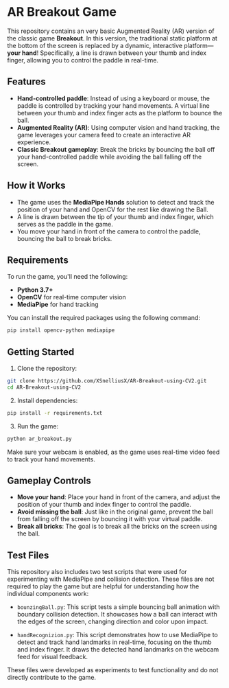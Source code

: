 # AR Breakout Game

This repository contains an very basic Augmented Reality (AR) version of the classic game **Breakout**. In this version, the traditional static platform at the bottom of the screen is replaced by a dynamic, interactive platform—**your hand**! Specifically, a line is drawn between your thumb and index finger, allowing you to control the paddle in real-time.

## Features

- **Hand-controlled paddle**: Instead of using a keyboard or mouse, the paddle is controlled by tracking your hand movements. A virtual line between your thumb and index finger acts as the platform to bounce the ball.
- **Augmented Reality (AR)**: Using computer vision and hand tracking, the game leverages your camera feed to create an interactive AR experience.
- **Classic Breakout gameplay**: Break the bricks by bouncing the ball off your hand-controlled paddle while avoiding the ball falling off the screen.

## How it Works

- The game uses the **MediaPipe Hands** solution to detect and track the position of your hand and OpenCV for the rest like drawing the Ball.
- A line is drawn between the tip of your thumb and index finger, which serves as the paddle in the game.
- You move your hand in front of the camera to control the paddle, bouncing the ball to break bricks.

## Requirements

To run the game, you'll need the following:

- **Python 3.7+**
- **OpenCV** for real-time computer vision
- **MediaPipe** for hand tracking

You can install the required packages using the following command:

```bash
pip install opencv-python mediapipe
```

## Getting Started

1. Clone the repository:

```bash
git clone https://github.com/XSnelliusX/AR-Breakout-using-CV2.git
cd AR-Breakout-using-CV2
```

2. Install dependencies:

```bash
pip install -r requirements.txt
```

3. Run the game:

```bash
python ar_breakout.py
```

Make sure your webcam is enabled, as the game uses real-time video feed to track your hand movements.



## Gameplay Controls

- **Move your hand**: Place your hand in front of the camera, and adjust the position of your thumb and index finger to control the paddle. 
- **Avoid missing the ball**: Just like in the original game, prevent the ball from falling off the screen by bouncing it with your virtual paddle.
- **Break all bricks**: The goal is to break all the bricks on the screen using the ball.

## Test Files
This repository also includes two test scripts that were used for experimenting with MediaPipe and collision detection. These files are not required to play the game but are helpful for understanding how the individual components work:

- `bounzingBall.py`:
This script tests a simple bouncing ball animation with boundary collision detection. It showcases how a ball can interact with the edges of the screen, changing direction and color upon impact.

- `handRecognizion.py`:
This script demonstrates how to use MediaPipe to detect and track hand landmarks in real-time, focusing on the thumb and index finger. It draws the detected hand landmarks on the webcam feed for visual feedback.

These files were developed as experiments to test functionality and do not directly contribute to the game.
